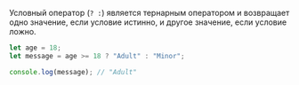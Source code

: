 Условный оператор (`? :`) является тернарным оператором и возвращает одно значение, если условие истинно, и другое значение, если условие ложно.

```ts
let age = 18;
let message = age >= 18 ? "Adult" : "Minor";

console.log(message); // "Adult"
```